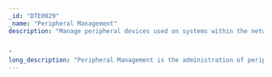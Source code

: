 ```yaml
---
_id: "DTE0029"
_name: "Peripheral Management"
description: "Manage peripheral devices used on systems within the network for active defense purposes. 


"
long_description: "Peripheral Management is the administration of peripheral devices used on systems within the network for defensive or deceptive purposes. A defender can choose to allow or deny certain types of peripherals from being used on systems. Defenders can also introduce certain peripherals to an adversary-controlled system to see how the adversary reacts."
---
```

